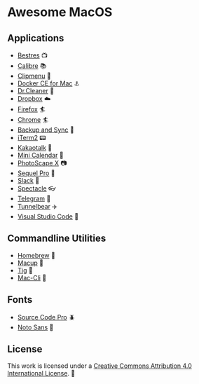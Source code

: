 # Awesome MacOS

## Applications

- [Bestres](https://bestres.wojtek.im/) :tv:
- [Calibre](https://calibre-ebook.com/) :books:
- [Clipmenu](http://www.clipmenu.com/) :memo:
- [Docker CE for Mac](https://store.docker.com/editions/community/docker-ce-desktop-mac) :anchor:
- [Dr.Cleaner](https://itunes.apple.com/us/app/dr-cleaner-disk-mem-free-up/id921458519?mt=12) :pill:
- [Dropbox](https://www.dropbox.com/) :cloud:
- [Firefox](https://www.mozilla.org/firefox/) :surfer:
- [Chrome](https://www.google.com/chrome) :surfer:
- [Backup and Sync](https://www.google.com/drive/download/) :minidisc:
- [iTerm2](https://www.iterm2.com/) :pager:
- [Kakaotalk](http://www.kakao.com/talk) :speech_balloon:
- [Mini Calendar](https://itunes.apple.com/kr/app/mini-calendar/id1088779979?mt=12) :date:
- [PhotoScape X](http://x.photoscape.org/) :camera:
- [Sequel Pro](https://www.sequelpro.com/) :floppy_disk:
- [Slack](https://slack.com/) :speech_balloon:
- [Spectacle](https://www.spectacleapp.com/) :eyeglasses:
- [Telegram](https://telegram.org/) :speech_balloon:
- [Tunnelbear](https://www.tunnelbear.com/) :airplane:
- [Visual Studio Code](https://code.visualstudio.com/) :art:

## Commandline Utilities

- [Homebrew](https://brew.sh/index.html) :beer:
- [Macup](https://github.com/lra/mackup) :tractor:
- [Tig](http://jonas.nitro.dk/tig/) :rainbow:
- [Mac-Cli](https://github.com/guarinogabriel/Mac-CLI) :tophat:

## Fonts

- [Source Code Pro](https://adobe-fonts.github.io/source-code-pro/) :beetle:
- [Noto Sans](https://fonts.google.com/specimen/Noto+Sans) :feet:

## License

This work is licensed under a [Creative Commons Attribution 4.0 International License](https://creativecommons.org/licenses/by/4.0/). :bell: